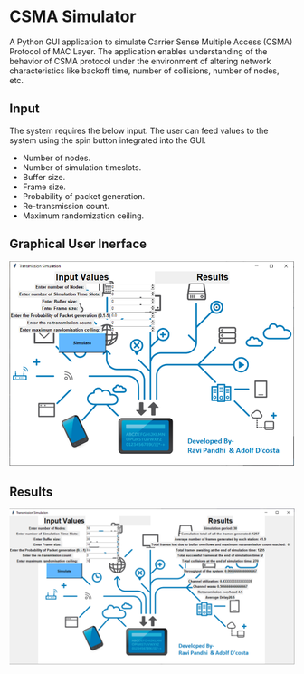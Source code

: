 # CSMA Simulator

A Python GUI application to simulate Carrier Sense Multiple Access (CSMA) Protocol of MAC Layer. The application enables understanding of the behavior of CSMA protocol under the environment of altering network characteristics like backoff time, number of collisions, number of nodes, etc.

## Input

The system requires the below input. The user can feed values to the system using the spin button integrated into the GUI.

* Number of nodes.
* Number of simulation timeslots.
* Buffer size.
* Frame size.
* Probability of packet generation.
* Re-transmission count.
* Maximum randomization ceiling.


## Graphical User Inerface

![GUI](https://github.com/adolfdcosta91/CSMASimulator/blob/master/GitHub/CSMA.png)

## Results 

![Results](https://github.com/adolfdcosta91/CSMASimulator/blob/master/GitHub/Result1.png)
